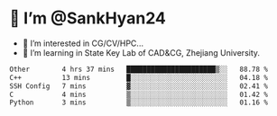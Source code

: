 # 👋 I’m @SankHyan24

- 👀 I’m interested in CG/CV/HPC...
- 🌱 I’m learning in State Key Lab of CAD&CG, Zhejiang University.

<!---
SankHyan24/SankHyan24 is a ✨ special ✨ repository because its `README.md` (this file) appears on your GitHub profile.
You can click the Preview link to take a look at your changes.
--->
<!--START_SECTION:waka-->

```txt
Other        4 hrs 37 mins   ██████████████████████▒░░   88.78 %
C++          13 mins         █░░░░░░░░░░░░░░░░░░░░░░░░   04.18 %
SSH Config   7 mins          ▓░░░░░░░░░░░░░░░░░░░░░░░░   02.41 %
C            4 mins          ▒░░░░░░░░░░░░░░░░░░░░░░░░   01.42 %
Python       3 mins          ▒░░░░░░░░░░░░░░░░░░░░░░░░   01.16 %
```

<!--END_SECTION:waka-->
